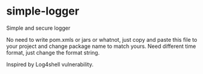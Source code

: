 # simple-logger
Simple and secure logger

No need to write pom.xmls or jars or whatnot, just copy and paste this file to your project and change package name to match yours. Need different time format, just change the format string.

Inspired by Log4shell vulnerability.
